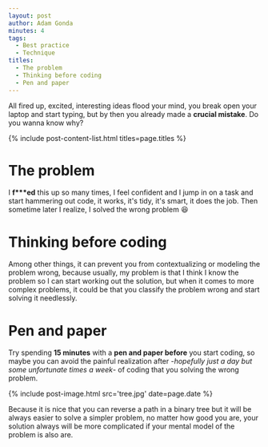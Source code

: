 ```yaml
---
layout: post
author: Adam Gonda
minutes: 4
tags:
  - Best practice
  - Technique
titles:
  - The problem
  - Thinking before coding
  - Pen and paper
---
```


All fired up, excited, interesting ideas flood your mind, you break open your laptop and start typing,
but by then you already made a <b>crucial mistake</b>. Do you wanna know why?

{% include post-content-list.html titles=page.titles %}

# The problem

I <b>f***ed</b> this up so many times, I feel confident and I jump in on
a task and start hammering out code, it works, it's tidy, it's smart, it does the job.
Then sometime later I realize, I solved the wrong problem 😆

# Thinking before coding

Among other things, it can prevent you from contextualizing or modeling the problem wrong,
because usually, my problem is that I think I know the problem so I can start working out
the solution, but when it comes to more complex problems, it could be that you classify
the problem wrong and start solving it needlessly.

# Pen and paper

Try spending <b>15 minutes</b> with a <b>pen and paper before</b> you start coding, so maybe you can avoid
the painful realization after -*hopefully just a day but some unfortunate times a week*- of coding
that you solving the wrong problem.

{% include post-image.html
  src='tree.jpg'
  date=page.date
%}

Because it is nice that you can reverse a path in a binary tree
but it will be always easier to solve a simpler problem, no matter
how good you are, your solution always will be more complicated if your
mental model of the problem is also are.
